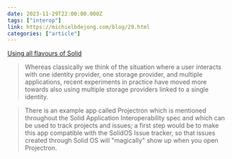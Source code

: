 ```yaml
---
date: 2023-11-29T22:00:00.000Z
tags: ["interop"]
link: https://michielbdejong.com/blog/29.html
categories: ["article"]
---
```

[Using all flavours of Solid](https://michielbdejong.com/blog/29.html)

> Whereas classically we think of the situation where a user interacts with one identity provider, one storage provider, and multiple applications, recent experiments in practice have moved more towards also using multiple storage providers linked to a single identity. 

> There is an example app called Projectron which is mentioned throughout the Solid Application Interoperability spec and which can be used to track projects and issues; a first step would be to make this app compatible with the SolidOS Issue tracker, so that issues created through Solid OS will "magically" show up when you open Projectron.
